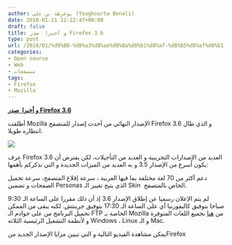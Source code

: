 ```yaml
---
author: يوغرطة بن علي (Youghourta Benali)
date: 2010-01-21 12:22:47+00:00
draft: false
title: و أخيرا  صدر Firefox 3.6
type: post
url: /2010/01/%d9%88-%d8%a3%d8%ae%d9%8a%d8%b1%d8%a7-%d8%b5%d8%af%d8%b1-firefox-3-6/
categories:
- Open source
- Web
- متصفحات
tags:
- Firefox
- Mozilla
---
```


[**و أخيرا  صدر Firefox 3.6**](https://www.it-scoop.com/2010/01/%d9%88-%d8%a3%d8%ae%d9%8a%d8%b1%d8%a7-%d8%b5%d8%af%d8%b1-firefox-3-6/)


أطلقت Mozilla الإصدار النهائي من أحدث إصدار للمتصفح Firefox 3.6 و الذي طال انتظاره طويلا.

[![](https://www.it-scoop.com/wp-content/uploads/2010/01/Firefox.jpg)
](https://www.it-scoop.com/2010/01/%d9%88-%d8%a3%d8%ae%d9%8a%d8%b1%d8%a7-%d8%b5%d8%af%d8%b1-firefox-3-6/)

عرف Firefox 3.6 العديد من الإصدارات التجريبية و العديد من التأجيلات، لكن يفترض أن يكون أسرع من الإصدار 3.5 و به العديد من الميزات الجديدة و التي نذكركم بأهمها:

دعم أكثر من 70 لغة مختلفة بما فيها العربية ، سرعة إقلاع المتصفح، سرعة تحميل الصفحات و تضمين Personas الذي يتيح تغيير الـ Skin  الخاص بالمتصفح.

لم يتم الإعلان رسميا عن إطلاق الإصدار 3.6 إذ أن ذلك مقررا على الساعة الـ 9:30 صباحا بتوفيق كاليفورنيا أي على الساعة الـ 17:30 بتوفيق جرينتش. لكنه يبقى من الممكن تحميل البرنامج من على خوادم الـ FTP الخاصة بـ Mozilla من [هنا](ftp://ftp.mozilla.org/pub/firefox/releases/3.6/) بجميع اللغات المتوفرة و لأنظمة التشغيل الرئيسية الثلاثة Windows ، Linux و الـ Mac.

يمكن مشاهدة الفيديو التالية و التي تبيين مزايا الإصدار الجديد منFirefox

<!-- more -->

<object classid="clsid:d27cdb6e-ae6d-11cf-96b8-444553540000" width="560" codebase="http://download.macromedia.com/pub/shockwave/cabs/flash/swflash.cab#version=6,0,40,0" height="340"><embed src="http://www.youtube.com/v/04Q9tuSaCYA&hl=fr_FR&fs=1&" allowscriptaccess="always" height="340" width="560" allowfullscreen="true" type="application/x-shockwave-flash"></embed></object>

